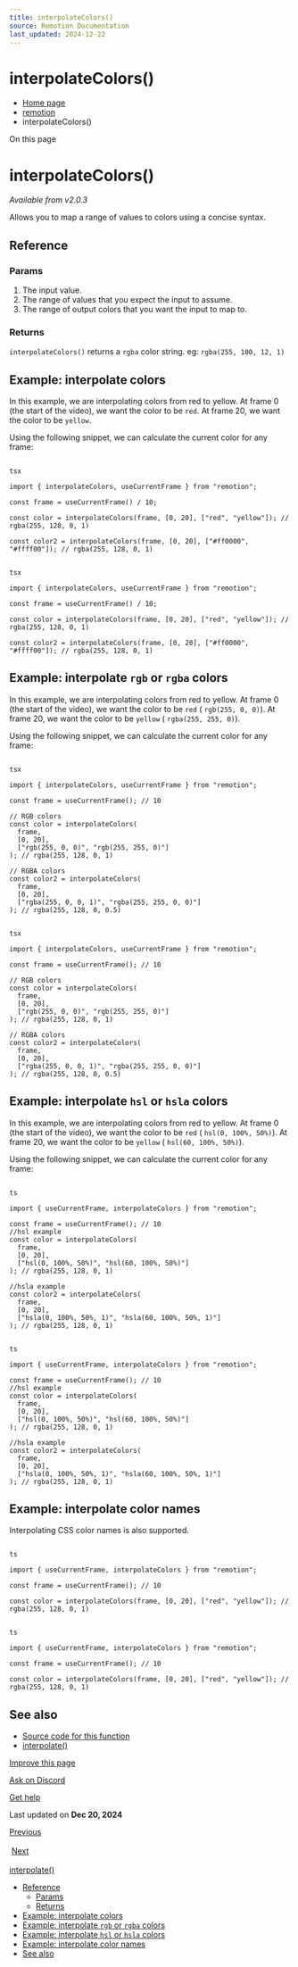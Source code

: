 ```yaml
---
title: interpolateColors()
source: Remotion Documentation
last_updated: 2024-12-22
---
```


# interpolateColors()

- [Home page](/)
- [remotion](/docs/remotion)
- interpolateColors()

On this page

# interpolateColors()

_Available from v2.0.3_

Allows you to map a range of values to colors using a concise syntax.

## Reference [​](\#reference "Direct link to Reference")

### Params [​](\#params "Direct link to Params")

1. The input value.
2. The range of values that you expect the input to assume.
3. The range of output colors that you want the input to map to.

### Returns [​](\#returns "Direct link to Returns")

`interpolateColors()` returns a `rgba` color string. eg: `rgba(255, 100, 12, 1)`

## Example: interpolate colors [​](\#example-interpolate-colors "Direct link to Example: interpolate colors")

In this example, we are interpolating colors from red to yellow. At frame 0 (the start of the video), we want the color to be `red`. At frame 20, we want the color to be `yellow`.

Using the following snippet, we can calculate the current color for any frame:

```

tsx

import { interpolateColors, useCurrentFrame } from "remotion";

const frame = useCurrentFrame() / 10;

const color = interpolateColors(frame, [0, 20], ["red", "yellow"]); // rgba(255, 128, 0, 1)

const color2 = interpolateColors(frame, [0, 20], ["#ff0000", "#ffff00"]); // rgba(255, 128, 0, 1)
```

```

tsx

import { interpolateColors, useCurrentFrame } from "remotion";

const frame = useCurrentFrame() / 10;

const color = interpolateColors(frame, [0, 20], ["red", "yellow"]); // rgba(255, 128, 0, 1)

const color2 = interpolateColors(frame, [0, 20], ["#ff0000", "#ffff00"]); // rgba(255, 128, 0, 1)
```

## Example: interpolate `rgb` or `rgba` colors [​](\#example-interpolate-rgb-or-rgba-colors "Direct link to example-interpolate-rgb-or-rgba-colors")

In this example, we are interpolating colors from red to yellow. At frame 0 (the start of the video), we want the color to be `red` ( `rgb(255, 0, 0)`). At frame 20, we want the color to be `yellow` ( `rgba(255, 255, 0)`).

Using the following snippet, we can calculate the current color for any frame:

```

tsx

import { interpolateColors, useCurrentFrame } from "remotion";

const frame = useCurrentFrame(); // 10

// RGB colors
const color = interpolateColors(
  frame,
  [0, 20],
  ["rgb(255, 0, 0)", "rgb(255, 255, 0)"]
); // rgba(255, 128, 0, 1)

// RGBA colors
const color2 = interpolateColors(
  frame,
  [0, 20],
  ["rgba(255, 0, 0, 1)", "rgba(255, 255, 0, 0)"]
); // rgba(255, 128, 0, 0.5)
```

```

tsx

import { interpolateColors, useCurrentFrame } from "remotion";

const frame = useCurrentFrame(); // 10

// RGB colors
const color = interpolateColors(
  frame,
  [0, 20],
  ["rgb(255, 0, 0)", "rgb(255, 255, 0)"]
); // rgba(255, 128, 0, 1)

// RGBA colors
const color2 = interpolateColors(
  frame,
  [0, 20],
  ["rgba(255, 0, 0, 1)", "rgba(255, 255, 0, 0)"]
); // rgba(255, 128, 0, 0.5)
```

## Example: interpolate `hsl` or `hsla` colors [​](\#example-interpolate-hsl-or-hsla-colors "Direct link to example-interpolate-hsl-or-hsla-colors")

In this example, we are interpolating colors from red to yellow. At frame 0 (the start of the video), we want the color to be `red` ( `hsl(0, 100%, 50%)`). At frame 20, we want the color to be `yellow` ( `hsl(60, 100%, 50%)`).

Using the following snippet, we can calculate the current color for any frame:

```

ts

import { useCurrentFrame, interpolateColors } from "remotion";

const frame = useCurrentFrame(); // 10
//hsl example
const color = interpolateColors(
  frame,
  [0, 20],
  ["hsl(0, 100%, 50%)", "hsl(60, 100%, 50%)"]
); // rgba(255, 128, 0, 1)

//hsla example
const color2 = interpolateColors(
  frame,
  [0, 20],
  ["hsla(0, 100%, 50%, 1)", "hsla(60, 100%, 50%, 1)"]
); // rgba(255, 128, 0, 1)
```

```

ts

import { useCurrentFrame, interpolateColors } from "remotion";

const frame = useCurrentFrame(); // 10
//hsl example
const color = interpolateColors(
  frame,
  [0, 20],
  ["hsl(0, 100%, 50%)", "hsl(60, 100%, 50%)"]
); // rgba(255, 128, 0, 1)

//hsla example
const color2 = interpolateColors(
  frame,
  [0, 20],
  ["hsla(0, 100%, 50%, 1)", "hsla(60, 100%, 50%, 1)"]
); // rgba(255, 128, 0, 1)
```

## Example: interpolate color names [​](\#example-interpolate-color-names "Direct link to Example: interpolate color names")

Interpolating CSS color names is also supported.

```

ts

import { useCurrentFrame, interpolateColors } from "remotion";

const frame = useCurrentFrame(); // 10

const color = interpolateColors(frame, [0, 20], ["red", "yellow"]); // rgba(255, 128, 0, 1)
```

```

ts

import { useCurrentFrame, interpolateColors } from "remotion";

const frame = useCurrentFrame(); // 10

const color = interpolateColors(frame, [0, 20], ["red", "yellow"]); // rgba(255, 128, 0, 1)
```

## See also [​](\#see-also "Direct link to See also")

- [Source code for this function](https://github.com/remotion-dev/remotion/blob/main/packages/core/src/interpolate-colors.ts)
- [interpolate()](/docs/interpolate)

[Improve this page](https://github.com/remotion-dev/remotion/edit/main/packages/docs/docs/interpolate-colors.mdx)

[Ask on Discord](https://remotion.dev/discord)

[Get help](/docs/get-help)

Last updated on **Dec 20, 2024**

[Previous\
\
<Img>](/docs/img) [Next\
\
interpolate()](/docs/interpolate)

- [Reference](#reference)
  - [Params](#params)
  - [Returns](#returns)
- [Example: interpolate colors](#example-interpolate-colors)
- [Example: interpolate `rgb` or `rgba` colors](#example-interpolate-rgb-or-rgba-colors)
- [Example: interpolate `hsl` or `hsla` colors](#example-interpolate-hsl-or-hsla-colors)
- [Example: interpolate color names](#example-interpolate-color-names)
- [See also](#see-also)
